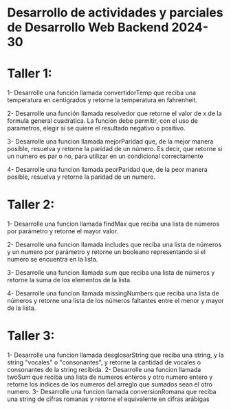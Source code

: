 # Desarrollo de actividades y parciales de Desarrollo Web Backend 2024-30

# Taller 1:

1- Desarrolle una función llamada convertidorTemp que reciba una temperatura en centigrados y retorne la temperatura en fahrenheit.

2- Desarrolle una función llamada resolvedor que retorne el valor de x de la formula general cuadratica. La función debe permitir, con el uso de parametros, elegir si se quiere el resultado negativo o positivo.

3- Desarrolle una funcion llamada mejorParidad que, de la mejor manera posible, resuelva y retorne la paridad de un número. Es decir, que retorne si un numero es par o no, para utilizar en un condicional correctamente

4- Desarrolle una funcion llamada peorParidad que, de la peor manera posible, resuelva y retorne la paridad de un numero.

# Taller 2: 

1-  Desarrolle una funcion llamada findMax que reciba una lista de números por parámetro y retorne el mayor valor.

2- Desarrolle una funcion llamada includes que reciba una lista de números y un numero por parámetro y retorne un booleano representando si el numero se encuentra en la lista.

3- Desarrolle una funcion llamada sum que reciba una lista de números y retorne la suma de los elementos de la lista.

4- Desarrolle una funcion llamada missingNumbers que reciba una lista de números y retorne una lista de los números faltantes entre el menor y mayor de la lista.



# Taller 3: 

1- Desarrolle una funcion llamada desglosarString que reciba una string, y la string "vocales" o "consonantes", y retorne la cantidad de vocales o consonantes de la string recibida.
2- Desarrolle una funcion llamada twoSum que reciba una lista de numeros enteros y otro numero entero y retorne los indices de los numeros del arreglo que sumados sean el otro numero.
3- Desarrolle una funcion llamada conversionRomana que reciba una string de cifras romanas y retorne el equivalente en cifras arábigas

